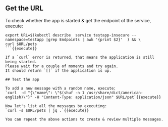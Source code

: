 

## Get the URL

To check whether the app is started & get the endpoint of the service, execute:
```
export URL=$(kubectl describe  service testapp-insecure --namespace=testapp |grep Endpoints | awk '{print $2}'  ) && \
curl $URL/pets
```{{execute}}

If a `curl` error is returned, that means the application is still being started.
Please wait for a couple of moments and try again.
It should return `[]` if the application is up.

## Test the app

To add a new message with a random name, execute:
`curl  -d "{\"name\": \"$(shuf -n 1 /usr/share/dict/american-english)\"}" -H "Content-Type: application/json" $URL/pet`{{execute}}

Now let's list all the messages by executing:
`curl -s $URL/pets | jq .`{{execute}}

You can repeat the above actions to create & review multiple messages.
